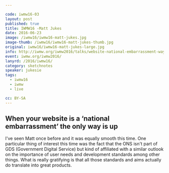 ```yaml
---

code: iwmw16-03
layout: post
published: true
title: IWMW16 -Matt Jukes 
date: 2016-06-23
image: /iwmw16/iwmw16-matt-jukes.jpg
image-thumb: /iwmw16/iwmw16-matt-jukes-thumb.jpg
original: iwmw16/iwmw16-matt-jukes-large.jpg
info: http://iwmw.org/iwmw2016/talks/website-national-embarrassment-way/
event: iwmw.org/iwmw2016/
lanyrd: /2016/iwmw16/
category: sketchnotes
speaker: jukesie
tags:
  - iwmw16
  - iwmw
  - live

cc: BY-SA
---
```



## When your website is a ‘national embarrassment’ the only way is up ##

I've seen Matt once before and it was equally smooth this time. One particular thing of interest this time was the fact that the ONS isn't part of GDS (Government Digital Service) but kind of affiliated with a similar outlook on the importance of user needs and development standards among other things. What is really gratifying is that all those standards and aims actually do translate into great products.
